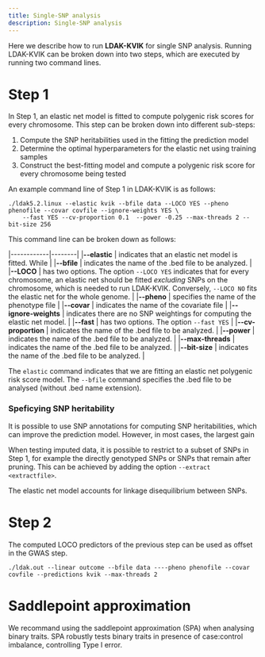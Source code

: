 ```yaml
---
title: Single-SNP analysis
description: Single-SNP analysis
---
```


Here we describe how to run **LDAK-KVIK** for single SNP analysis. Running LDAK-KVIK can be broken down into two steps, which are executed by running two command lines.

# Step 1

In Step 1, an elastic net model is fitted to compute polygenic risk scores for every chromosome. This step can be broken down into different sub-steps:

1. Compute the SNP heritabilities used in the fitting the prediction model
2. Determine the optimal hyperparameters for the elastic net using training samples
3. Construct the best-fitting model and compute a polygenic risk score for every chromosome being tested

An example command line of Step 1 in LDAK-KVIK is as follows:

```
./ldak5.2.linux --elastic kvik --bfile data --LOCO YES --pheno phenofile --covar covfile --ignore-weights YES \
    --fast YES --cv-proportion 0.1  --power -0.25 --max-threads 2 --bit-size 256
```

This command line can be broken down as follows:

|------------|--------|
|**--elastic**    | indicates that an elastic net model is fitted. While   |
|**--bfile**   | indicates the name of the .bed file to be analyzed.      |
|**--LOCO**   | has two options. The option `--LOCO YES` indicates that for every chromosome, an elastic net should be fitted *excluding* SNPs on the chromosome, which is needed to run LDAK-KVIK. Conversely, `--LOCO NO` fits the elastic net for the whole genome.  |
|**--pheno**   | specifies the name of the phenotype file      |
|**--covar**   | indicates the name of the covariate file     |
|**--ignore-weights**   | indicates there are no SNP weightings for computing the elastic net model.  |
|**--fast**   | has two options. The option `--fast YES`   |
|**--cv-proportion**   | indicates the name of the .bed file to be analyzed.      |
|**--power**   | indicates the name of the .bed file to be analyzed.      |
|**--max-threads**   | indicates the name of the .bed file to be analyzed.      |
|**--bit-size**   | indicates the name of the .bed file to be analyzed.      |





The `elastic` command indicates that we are fitting an elastic net polygenic risk score model. The `--bfile` command specifies the .bed file to be analysed (without .bed name extension).


### Speficying SNP heritability

It is possible to use SNP annotations for computing SNP heritabilities, which can improve the prediction model. However, in most cases, the largest gain

When testing imputed data, it is possible to restrict to a subset of SNPs in Step 1, for example the directly genotyped SNPs or SNPs that remain after pruning. This can be achieved by adding the option `--extract <extractfile>`.

The elastic net model accounts for linkage disequilibrium between SNPs. 

# Step 2

The computed LOCO predictors of the previous step can be used as offset in the GWAS step.

```
./ldak.out --linear outcome --bfile data ----pheno phenofile --covar covfile --predictions kvik --max-threads 2
```

# Saddlepoint approximation

We recommand using the saddlepoint approximation (SPA) when analysing binary traits. SPA robustly tests binary traits in presence of case:control imbalance, controlling Type I error. 